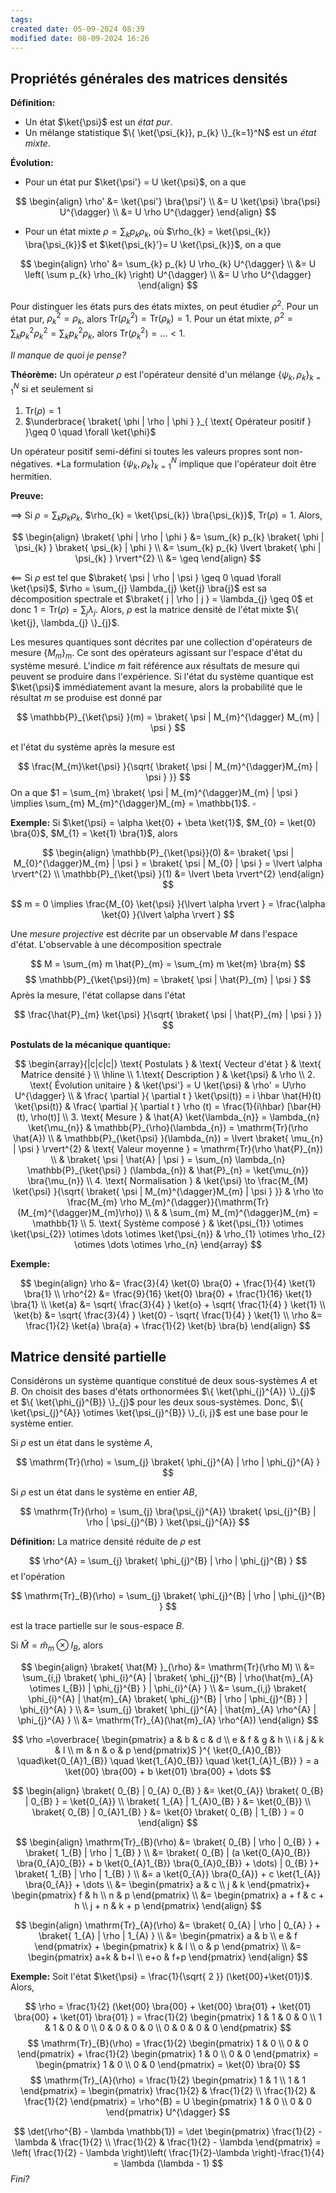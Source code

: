 ```yaml
---
tags: 
created date: 05-09-2024 08:39
modified date: 08-09-2024 16:26
---
```

## Propriétés générales des matrices densités

**Définition:** 
- Un état $\ket{\psi}$ est un *état pur*.
- Un mélange statistique $\{ \ket{\psi_{k}}, p_{k} \}_{k=1}^N$ est un *état mixte*.

**Évolution:**

- Pour un état pur $\ket{\psi'} = U \ket{\psi}$, on a que

$$
\begin{align}
\rho' &= \ket{\psi'} \bra{\psi'}  \\
&= U \ket{\psi} \bra{\psi} U^{\dagger} \\
&= U \rho U^{\dagger}
\end{align}
$$
- Pour un état mixte $\rho = \sum_{k} p_{k} \rho_{k}$, où $\rho_{k} = \ket{\psi_{k}} \bra{\psi_{k}}$ et $\ket{\psi_{k}'}= U \ket{\psi_{k}}$, on a que

$$
\begin{align}
\rho' &= \sum_{k} p_{k} U \rho_{k} U^{\dagger} \\
&= U \left( \sum p_{k} \rho_{k} \right) U^{\dagger} \\
&= U \rho U^{\dagger}
\end{align}
$$

Pour distinguer les états purs des états mixtes, on peut étudier $\rho^{2}$. Pour un état pur, $\rho_{k}^{2} = \rho_{k}$, alors $\mathrm{Tr}(\rho_{k}^2) = \mathrm{Tr}(\rho_{k}) = 1$. Pour un état mixte, $\rho^{2} = \sum_{k} p_{k}^2 \rho_{k}^2 = \sum_{k} p_{k}^2 \rho_{k}$, alors $\mathrm{Tr}(\rho_{k}^2) = \dots < 1$.

*Il manque de quoi je pense?*

**Théorème:** Un opérateur $\rho$ est l'opérateur densité d'un mélange $\{ \psi_{k}, \rho_{k} \}_{k=1}^N$ si et seulement si

1. $\mathrm{Tr}(\rho) = 1$
2. $\underbrace{ \braket{ \phi | \rho | \phi }  }_{ \text{ Opérateur positif } }\geq 0 \quad \forall \ket{\phi}$

Un opérateur positif semi-défini si toutes les valeurs propres sont non-négatives. *La formulation $\{ \psi_{k}, \rho_{k} \}_{k=1}^N$ implique que l'opérateur doit être hermitien.

**Preuve:** 

$\implies$ Si $\rho = \sum_{k} p_{k} \rho_{k}$, $\rho_{k} = \ket{\psi_{k}} \bra{\psi_{k}}$, $\mathrm{Tr}(\rho) = 1$. Alors,

$$
\begin{align}
\braket{ \phi | \rho | \phi } &= \sum_{k} p_{k} \braket{ \phi | \psi_{k} } \braket{ \psi_{k} | \phi }  \\
&= \sum_{k} p_{k} \lvert \braket{ \phi | \psi_{k} }  \rvert^{2}  \\
&= \geq
\end{align}
$$

$\impliedby$ Si $\rho$ est tel que $\braket{ \psi | \rho | \psi } \geq 0 \quad \forall \ket{\psi}$, $\rho = \sum_{j} \lambda_{j} \ket{j} \bra{j}$ est sa décomposition spectrale et $\braket{ j | \rho | j } = \lambda_{j} \geq 0$ et donc $1 = \mathrm{Tr}(\rho) = \sum_{j} \lambda_{j}$. Alors, $\rho$ est la matrice densité de l'état mixte $\{ \ket{j}, \lambda_{j} \}_{j}$. 

Les mesures quantiques sont décrites par une collection d'opérateurs de mesure $\{ M_{m} \}_{m}$. Ce sont des opérateurs agissant sur l'espace d'état du système mesuré. L'indice *m* fait référence aux résultats de mesure qui peuvent se produire dans l'expérience. Si l'état du système quantique est $\ket{\psi}$ immédiatement avant la mesure, alors la probabilité que le résultat *m* se produise est donné par

$$
\mathbb{P}_{\ket{\psi} }(m) = \braket{ \psi | M_{m}^{\dagger} M_{m} | \psi }
$$

et l'état du système après la mesure est

$$
\frac{M_{m}\ket{\psi} }{\sqrt{ \braket{ \psi | M_{m}^{\dagger}M_{m} | \psi }  }}
$$
On a que $1 = \sum_{m} \braket{ \psi | M_{m}^{\dagger}M_{m} | \psi } \implies \sum_{m} M_{m}^{\dagger}M_{m} = \mathbb{1}$. $\square$

**Exemple:** Si $\ket{\psi} = \alpha \ket{0} + \beta \ket{1}$, $M_{0} = \ket{0} \bra{0}$, $M_{1} = \ket{1} \bra{1}$, alors

$$
\begin{align}
\mathbb{P}_{\ket{\psi}}(0) &= \braket{ \psi | M_{0}^{\dagger}M_{m} | \psi } = \braket{ \psi | M_{0} | \psi } = \lvert \alpha \rvert^{2} \\
\mathbb{P}_{\ket{\psi} }(1) &= \lvert \beta \rvert^{2} 
\end{align}
$$

$$
m = 0 \implies \frac{M_{0} \ket{\psi} }{\lvert \alpha \rvert } = \frac{\alpha \ket{0} }{\lvert \alpha \rvert }
$$

Une *mesure projective* est décrite par un observable $M$ dans l'espace d'état. L'observable à une décomposition spectrale

$$
M = \sum_{m} m \hat{P}_{m} = \sum_{m} m \ket{m} \bra{m}
$$
$$
\mathbb{P}_{\ket{\psi}}(m) = \braket{ \psi | \hat{P}_{m} | \psi }
$$
Après la mesure, l'état collapse dans l'état

$$
\frac{\hat{P}_{m} \ket{\psi} }{\sqrt{ \braket{ \psi | \hat{P}_{m} | \psi }  }}
$$

**Postulats de la mécanique quantique:**

$$
\begin{array}{|c|c|c|}
\text{ Postulats } & \text{ Vecteur d'état } & \text{ Matrice densité } \\
\hline \\
1.\text{ Description } & \ket{\psi}  & \rho \\
2. \text{ Évolution unitaire } & \ket{\psi'} = U \ket{\psi}  & \rho' = U\rho U^{\dagger} \\
 & \frac{ \partial }{ \partial t } \ket{\psi(t)}  = i \hbar \hat{H}(t) \ket{\psi(t)} & \frac{ \partial }{ \partial t } \rho (t) = \frac{1}{i\hbar} [\bar{H}(t), \rho(t)] \\
3. \text{ Mesure } & \hat{A} \ket{\lambda_{n}} = \lambda_{n} \ket{\mu_{n}}  & \mathbb{P}_{\rho}(\lambda_{n}) = \mathrm{Tr}(\rho \hat{A}) \\
 & \mathbb{P}_{\ket{\psi} }(\lambda_{n}) = \lvert \braket{ \mu_{n} | \psi }  \rvert^{2}  & \text{ Valeur moyenne } = \mathrm{Tr}(\rho \hat{P}_{n}) \\
 & \braket{ \psi | \hat{A} | \psi } = \sum_{n} \lambda_{n} \mathbb{P}_{\ket{\psi} } (\lambda_{n}) & \hat{P}_{n} = \ket{\mu_{n}} \bra{\mu_{n}} \\
 4. \text{ Normalisation } & \ket{\psi} \to \frac{M_{M} \ket{\psi} }{\sqrt{ \braket{ \psi | M_{m}^{\dagger}M_{m} | \psi }  }} & \rho \to \frac{M_{m} \rho M_{m}^{\dagger}}{\mathrm{Tr}(M_{m}^{\dagger}M_{m}\rho)} \\
 &  &  \sum_{m} M_{m}^{\dagger}M_{m} = \mathbb{1} \\
5. \text{ Système composé } & \ket{\psi_{1}} \otimes \ket{\psi_{2}} \otimes \dots \otimes \ket{\psi_{n}} &  \rho_{1} \otimes \rho_{2} \otimes  \dots \otimes \rho_{n}  
\end{array}
$$

**Exemple:**

$$
\begin{align}
\rho &= \frac{3}{4} \ket{0} \bra{0} + \frac{1}{4} \ket{1} \bra{1} \\
\rho^{2} &= \frac{9}{16} \ket{0} \bra{0} + \frac{1}{16} \ket{1} \bra{1} \\
\ket{a} &= \sqrt{ \frac{3}{4} } \ket{o} + \sqrt{ \frac{1}{4} } \ket{1} \\
\ket{b} &= \sqrt{ \frac{3}{4} } \ket{0} - \sqrt{ \frac{1}{4} } \ket{1}  \\
\rho &= \frac{1}{2} \ket{a} \bra{a}  + \frac{1}{2} \ket{b} \bra{b}   
\end{align}
$$

## Matrice densité partielle 

Considérons un système quantique constitué de deux sous-systèmes $A$ et $B$. On choisit des bases d'états orthonormées $\{ \ket{\phi_{j}^{A}} \}_{j}$ et $\{ \ket{\phi_{j}^{B}} \}_{j}$ pour les deux sous-systèmes. Donc, $\{ \ket{\psi_{j}^{A}} \otimes \ket{\psi_{j}^{B}} \}_{i, j}$ est une base pour le système entier.

Si $\rho$ est un état dans le système $A$,

$$
\mathrm{Tr}(\rho) = \sum_{j} \braket{ \phi_{j}^{A} | \rho | \phi_{j}^{A} }
$$

Si $\rho$ est un état dans le système en entier $AB$,

$$
\mathrm{Tr}(\rho) = \sum_{j} \bra{\psi_{j}^{A}} \braket{ \psi_{j}^{B} | \rho | \psi_{j}^{B} } \ket{\psi_{j}^{A}}
$$

**Définition:** La matrice densité réduite de $\rho$ est

$$
\rho^{A} = \sum_{j} \braket{ \phi_{j}^{B} | \rho | \phi_{j}^{B} } 
$$
et l'opération

$$
\mathrm{Tr}_{B}(\rho) = \sum_{j} \braket{ \phi_{j}^{B} | \rho | \phi_{j}^{B} }
$$

est la trace partielle sur le sous-espace $B$.

Si $\hat{M} = \hat{m}_{m} \otimes I_{B}$, alors

$$
\begin{align}
\braket{ \hat{M} }_{\rho} &= \mathrm{Tr}(\rho M) \\
&= \sum_{i,j} \braket{ \phi_{i}^{A} | \braket{ \phi_{j}^{B} | \rho(\hat{m}_{A} \otimes I_{B}) | \phi_{j}^{B} }  | \phi_{i}^{A} } \\
&= \sum_{i,j} \braket{ \phi_{i}^{A} | \hat{m}_{A} \braket{ \phi_{j}^{B} | \rho | \phi_{j}^{B} }  | \phi_{i}^{A} } \\
&= \sum_{j} \braket{ \phi_{j}^{A} | \hat{m}_{A} \rho^{A} | \phi_{j}^{A} } \\
&= \mathrm{Tr}_{A}(\hat{m}_{A} \rho^{A})
\end{align}
$$

$$
\rho =\overbrace{  \begin{pmatrix}
a & b & c & d \\
e & f & g & h \\
i & j & k & l \\
m & n & o & p
\end{pmatrix}S }^{ \ket{0_{A}0_{B}} \quad\ket{0_{A}1_{B}} \quad \ket{1_{A}0_{B}} \quad \ket{1_{A}1_{B}} }
= a \ket{00} \bra{00} + b \ket{01} \bra{00} + \dots 
$$

$$
\begin{align}
\braket{ 0_{B} | 0_{A} 0_{B}  } &= \ket{0_{A}} \braket{ 0_{B} | 0_{B} } = \ket{0_{A}} \\
\braket{ 1_{A} | 1_{A}0_{B} } &= \ket{0_{B}}  \\
\braket{ 0_{B} | 0_{A}1_{B} } &= \ket{0} \braket{ 0_{B} | 1_{B} } = 0  
\end{align}
$$

$$
\begin{align}
\mathrm{Tr}_{B}(\rho) &= \braket{ 0_{B} | \rho | 0_{B} } + \braket{ 1_{B} | \rho | 1_{B} }  \\
&= \braket{ 0_{B} | (a \ket{0_{A}0_{B}} \bra{0_{A}0_{B}} + b \ket{0_{A}1_{B}} \bra{0_{A}0_{B}} + \dots) | 0_{B} }+ \braket{ 1_{B} | \rho | 1_{B} } \\
&= a \ket{0_{A}} \bra{0_{A}} + c \ket{1_{A}} \bra{0_{A}} + \dots \\
&= \begin{pmatrix}
a & c \\
j & k
\end{pmatrix}+ \begin{pmatrix}
f & h \\
n & p
\end{pmatrix} \\
&= \begin{pmatrix}
a + f & c + h \\
j + n & k + p
\end{pmatrix}
\end{align}
$$

$$
\begin{align}
\mathrm{Tr}_{A}(\rho) &= \braket{ 0_{A} | \rho | 0_{A} } + \braket{ 1_{A} | \rho | 1_{A} }  \\
&= \begin{pmatrix}
a & b \\
e & f
\end{pmatrix} + \begin{pmatrix}
k & l \\
o & p
\end{pmatrix} \\
&= \begin{pmatrix}
a+k & b+l \\
e+o & f+p
\end{pmatrix}
\end{align}
$$

**Exemple:** Soit l'état $\ket{\psi} = \frac{1}{\sqrt{ 2 }} (\ket{00}+\ket{01})$. Alors,

$$
\rho = \frac{1}{2} (\ket{00} \bra{00} + \ket{00} \bra{01} + \ket{01} \bra{00} + \ket{01} \bra{01} ) = \frac{1}{2} \begin{pmatrix}
1 & 1 & 0 & 0 \\
1 & 1 & 0 & 0 \\
0 & 0 & 0 & 0 \\
0 & 0 & 0 & 0
\end{pmatrix}
$$
$$
\mathrm{Tr}_{B}(\rho) = \frac{1}{2} \begin{pmatrix}
1 & 0 \\
0 & 0
\end{pmatrix} + \frac{1}{2} \begin{pmatrix}
1 & 0 \\
0 & 0
\end{pmatrix} = \begin{pmatrix}
1 & 0 \\
0 & 0
\end{pmatrix} = \ket{0} \bra{0} 
$$
$$
\mathrm{Tr}_{A}(\rho) = \frac{1}{2} \begin{pmatrix}
1 & 1 \\
1 & 1
\end{pmatrix} = \begin{pmatrix}
\frac{1}{2} & \frac{1}{2} \\
\frac{1}{2} & \frac{1}{2}
\end{pmatrix} = \rho^{B} = U \begin{pmatrix}
1 & 0 \\
0 & 0
\end{pmatrix} U^{\dagger}
$$

$$
\det(\rho^{B} - \lambda \mathbb{1}) = \det \begin{pmatrix}
\frac{1}{2} - \lambda & \frac{1}{2} \\
\frac{1}{2} & \frac{1}{2} - \lambda
\end{pmatrix}
= \left( \frac{1}{2} - \lambda \right)\left( \frac{1}{2}-\lambda \right)-\frac{1}{4} = \lambda (\lambda - 1)
$$
*Fini?*